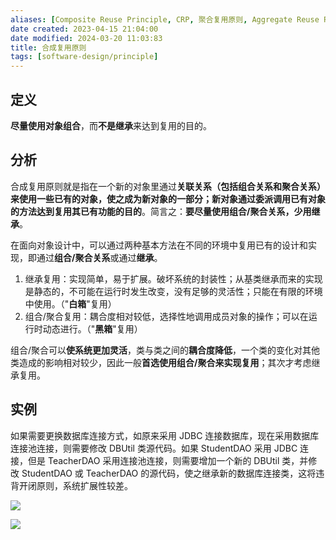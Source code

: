 ```yaml
---
aliases: [Composite Reuse Principle, CRP, 聚合复用原则, Aggregate Reuse Principle, CARP]
date created: 2023-04-15 21:04:00
date modified: 2024-03-20 11:03:83
title: 合成复用原则
tags: [software-design/principle]
---
```


## 定义

**尽量使用对象组合**，而**不是继承**来达到复用的目的。

## 分析

合成复用原则就是指在一个新的对象里通过**关联关系（包括组合关系和聚合关系）**来使用一些已有的对象，使之成为新对象的一部分；新对象**通过委派调用已有对象的方法达到复用其已有功能的目的**。简言之：**要尽量使用组合/聚合关系，少用继承**。

在面向对象设计中，可以通过两种基本方法在不同的环境中复用已有的设计和实现，即通过**组合/聚合关系**或通过**继承**。

1.  继承复用：实现简单，易于扩展。破坏系统的封装性；从基类继承而来的实现是静态的，不可能在运行时发生改变，没有足够的灵活性；只能在有限的环境中使用。（"**白箱**"复用）
2.  组合/聚合复用：耦合度相对较低，选择性地调用成员对象的操作；可以在运行时动态进行。（"**黑箱**"复用）

组合/聚合可以**使系统更加灵活**，类与类之间的**耦合度降低**，一个类的变化对其他类造成的影响相对较少，因此一般**首选使用组合/聚合来实现复用**；其次才考虑继承复用。

## 实例

如果需要更换数据库连接方式，如原来采用 JDBC 连接数据库，现在采用数据库连接池连接，则需要修改 DBUtil 类源代码。如果 StudentDAO 采用 JDBC 连接，但是 TeacherDAO 采用连接池连接，则需要增加一个新的 DBUtil 类，并修改 StudentDAO 或 TeacherDAO 的源代码，使之继承新的数据库连接类，这将违背开闭原则，系统扩展性较差。

![](https://spricoder.oss-cn-shanghai.aliyuncs.com/2021-Software-System-Design/img/lec01/15.png)

![](https://spricoder.oss-cn-shanghai.aliyuncs.com/2021-Software-System-Design/img/lec01/16.png)